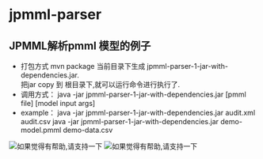 # jpmml-parser
## JPMML解析pmml 模型的例子
- 打包方式
  mvn package 
  当前目录下生成 jpmml-parser-1-jar-with-dependencies.jar.<br/>
  把jar copy 到 根目录下,就可以运行命令进行执行了.
- 调用方式：
  java -jar jpmml-parser-1-jar-with-dependencies.jar [pmml file] [model input args] <br/>
- example：
  java -jar jpmml-parser-1-jar-with-dependencies.jar audit.xml audit.csv
  java -jar jpmml-parser-1-jar-with-dependencies.jar demo-model.pmml demo-data.csv

![如果觉得有帮助,请支持一下](https://github.com/biantech/jpmml-parser/blob/master/image/alipay-pic.png)
![如果觉得有帮助,请支持一下](https://github.com/biantech/jpmml-parser/blob/master/image/wechat-pay.png)
